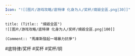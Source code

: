 ```yaml
---
Icon: "![[图片/游戏攻略/底特律 化身为人/奖杯/燒毀全區.png|30]]"
---
```

```ad-common-bronze-trophy
title: (Title:: "燒毀全區")
![[图片/游戏攻略/底特律 化身为人/奖杯/燒毀全區.png|100]]

(Comment:: "馬庫斯發起一場暴力抗爭")
```

#底特律/奖杯 #奖杯 #奖杯/铜

